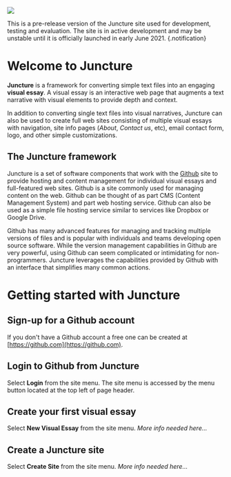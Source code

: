 <a href="https://juncture-digital.org"><img src="https://gitcdn.link/cdn/jstor-labs/juncture/main/images/ve-button.png"></a>

This is a pre-release version of the Juncture site used for development, testing and evaluation.  The site is in active development
and may be unstable until it is officially launched in early June 2021. {.notification}

# Welcome to Juncture

**Juncture** is a framework for converting simple text files into an engaging **visual essay**.  A visual essay is an interactive web page that augments a text narrative with visual elements to provide depth and context.

In addition to converting single text files into visual narratives, Juncture can also be used to create full web sites consisting of multiple visual essays with navigation, site info pages (_About_, _Contact us_, etc), email contact form, logo, and other simple customizations.

## The Juncture framework

Juncture is a set of software components that work with the [Github](https://github.com) site to provide hosting and content management for individual visual essays and full-featured web sites.  Github is a site commonly used for managing content on the web.  Github can be thought of as part CMS (Content Management System) and part web hosting service.  Github can also be used as a simple file hosting service similar to services like Dropbox or Google Drive.  

Github has many advanced features for managing and tracking multiple versions of files and is popular with individuals and teams developing open source software.  While the version management capabilities in Github are very powerful, using Github can seem complicated or intimidating for non-programmers.  Juncture leverages the capabilities provided by Github with an interface that simplifies many common actions. 

# Getting started with Juncture

## Sign-up for a Github account

If you don't have a Github account a free one can be created at [https://github.com](https://github.com).

## Login to Github from Juncture

Select **Login** from the site menu.  The site menu is accessed by the menu button located at the top left of page header.

## Create your first visual essay

Select **New Visual Essay** from the site menu.  _More info needed here..._

## Create a Juncture site

Select **Create Site** from the site menu.  _More info needed here..._
